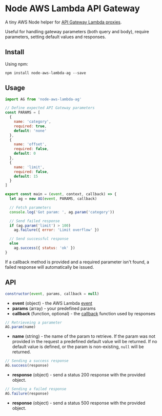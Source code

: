 # Node AWS Lambda API Gateway

A tiny AWS Node helper for [API Gateway Lambda proxies](http://docs.aws.amazon.com/apigateway/latest/developerguide/api-gateway-create-api-as-simple-proxy-for-lambda.html).

Useful for handling gateway parameters (both query and body), require parameters, setting default values and responses.

## Install
Using npm:
```
npm install node-aws-lambda-ag --save
```

## Usage

```javascript
import AG from 'node-aws-lambda-ag'

// Define expected API Gateway parameters
const PARAMS = [
  {
    name: 'category',
    required: true,
    default: 'none'
  },
  {
    name: 'offset',
    required: false,
    default: 0
  },
  {
    name: 'limit',
    required: false,
    default: 15
  }
]

export const main = (event, context, callback) => {
  let ag = new AG(event, PARAMS, callback)

  // Fetch parameters
  console.log('Got param: ', ag.param('category'))

  // Send failed response
  if (ag.param('limit') > 100)
    ag.failure({ error: 'Limit overflow' })

  // Send successful response
  else
    ag.success({ status: 'ok' })
}
```

If a callback method is provided and a required parameter isn't found, a failed response will automatically be issued.

## API
```javascript
constructor(event, params, callback = null)
```
- **event** (object) - the AWS Lambda [event](http://docs.aws.amazon.com/lambda/latest/dg/nodejs-prog-model-handler.html)
- **params** (array) - your predefined params
- **callback** (function, optional) - the [callback](http://docs.aws.amazon.com/lambda/latest/dg/nodejs-prog-model-handler.html#nodejs-prog-model-handler-callback) function used by responses

```javascript
// Retrieveing a parameter
AG.param(name)
```
- **name** (string) - the name of the param to retrieve. If the param was not provided in the request a predefined default value will be returned. If no default value is defined, or the param is non-existing, `null` will be returned.

```javascript
// Sending a success response
AG.success(response)
```
- **response** (object) - send a status 200 response with the provided object.

```javascript
// Sending a failed response
AG.failure(response)
```
- **response** (object) - send a status 500 response with the provided object.
